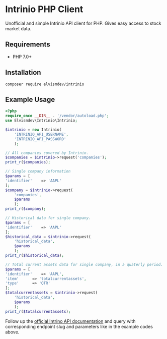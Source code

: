 # Intrinio PHP Client

Unofficial and simple Intrinio API client for PHP. Gives easy access to stock market data.

## Requirements
- PHP 7.0+

## Installation
```
composer require elvismdev/intrinio
```

## Example Usage
```php
<?php
require_once __DIR__ . '/vendor/autoload.php';
use Elvismdev\Intrinio\Intrinio;

$intrinio = new Intrinio(
	'INTRINIO_API_USERNAME',
	'INTRINIO_API_PASSWORD'
	);

// All companies covered by Intrinio.
$companies = $intrinio->request('companies');
print_r($companies);

// Single company information
$params = [
'identifier'	=> 'AAPL'
];
$company = $intrinio->request(
	'companies',
	$params
	);
print_r($company);

// Historical data for single company.
$params = [
'identifier'	=> 'AAPL'
];
$historical_data = $intrinio->request(
	'historical_data',
	$params
	);
print_r($historical_data);

// Total current assets data for single company, in a quaterly period.
$params = [
'identifier'	=> 'AAPL',
'item'		=> 'totalcurrentassets',
'type'		=> 'QTR'
];
$totalcurrentassets = $intrinio->request(
	'historical_data',
	$params
	);
print_r($totalcurrentassets);
```

Follow up the [official Intrino API documentation](http://docs.intrinio.com/#u-s-public-company-data-feed) and query with corresponding endpoint slug and parameters like in the example codes above.
